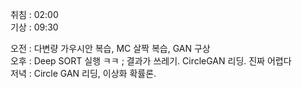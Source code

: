 취침 : 02:00  
기상 : 09:30  
  
오전 : 다변량 가우시안 복습, MC 살짝 복습, GAN 구상  
오후 : Deep SORT 실행 ㅋㅋ ; 결과가 쓰레기. CircleGAN 리딩. 진짜 어렵다  
저녁 : Circle GAN 리딩, 이상화 확률론.
